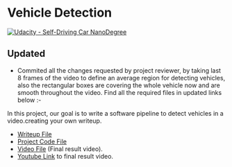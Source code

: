 # Vehicle Detection
[![Udacity - Self-Driving Car NanoDegree](https://s3.amazonaws.com/udacity-sdc/github/shield-carnd.svg)](http://www.udacity.com/drive)

## Updated
- Commited all the changes requested by project reviewer, by taking last 8 frames of the video to define an average region for detecting vehicles, also the rectangular boxes are covering the whole vehicle now and are smooth throughout the video. Find all the required files in updated links below :-

In this project, our goal is to write a software pipeline to detect vehicles in a video.creating your own writeup.  

- [Writeup File](https://github.com/deepanshu96/carp5/blob/master/writeup_template.md)
- [Project Code File](https://github.com/deepanshu96/carp5/blob/master/Major.ipynb)
- [Video File](https://github.com/deepanshu96/carp5/blob/master/Major.mp4) (Final result video). 
- [Youtube Link](https://www.youtube.com/watch?v=rEBqvbP9La4) to final result video.
